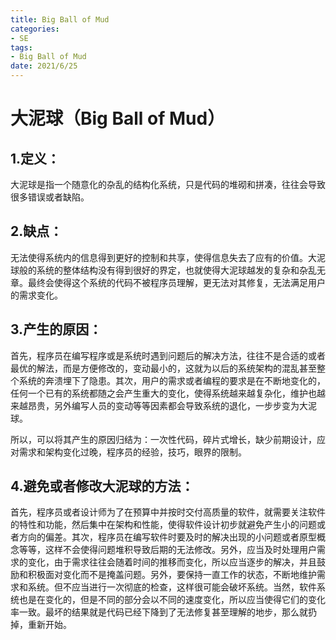 ```yaml
---
title: Big Ball of Mud
categories:
- SE
tags:
- Big Ball of Mud
date: 2021/6/25
---
```




# 大泥球（Big Ball of Mud）

## 1.定义：

大泥球是指一个随意化的杂乱的结构化系统，只是代码的堆砌和拼凑，往往会导致很多错误或者缺陷。

## 2.缺点：

无法使得系统内的信息得到更好的控制和共享，使得信息失去了应有的价值。大泥球般的系统的整体结构没有得到很好的界定，也就使得大泥球越发的复杂和杂乱无章。最终会使得这个系统的代码不被程序员理解，更无法对其修复，无法满足用户的需求变化。

## 3.产生的原因：

首先，程序员在编写程序或是系统时遇到问题后的解决方法，往往不是合适的或者最优的解法，而是方便修改的，变动最小的，这就为以后的系统架构的混乱甚至整个系统的奔溃埋下了隐患。其次，用户的需求或者编程的要求是在不断地变化的，任何一个已有的系统都随之会产生重大的变化，使得系统越来越复杂化，维护也越来越昂贵，另外编写人员的变动等等因素都会导致系统的退化，一步步变为大泥球。

所以，可以将其产生的原因归结为：一次性代码，碎片式增长，缺少前期设计，应对需求和架构变化过晚，程序员的经验，技巧，眼界的限制。

## 4.避免或者修改大泥球的方法：

首先，程序员或者设计师为了在预算中并按时交付高质量的软件，就需要关注软件的特性和功能，然后集中在架构和性能，使得软件设计初步就避免产生小的问题或者方向的偏差。其次，程序员在编写软件时要及时的解决出现的小问题或者原型概念等等，这样不会使得问题堆积导致后期的无法修改。另外，应当及时处理用户需求的变化，由于需求往往会随着时间的推移而变化，所以应当逐步的解决，并且鼓励和积极面对变化而不是掩盖问题。另外，要保持一直工作的状态，不断地维护需求和系统。但不应当进行一次彻底的检查，这样很可能会破坏系统。当然，软件系统也是在变化的，但是不同的部分会以不同的速度变化，所以应当使得它们的变化率一致。最坏的结果就是代码已经下降到了无法修复甚至理解的地步，那么就扔掉，重新开始。